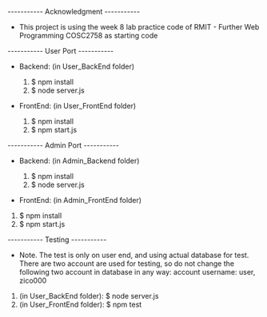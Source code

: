 ----------- Acknowledgment -----------
- This project is using the week 8 lab practice code of RMIT - Further Web Programming COSC2758 as starting code

----------- User Port -----------
- Backend: (in User_BackEnd folder)
    1. $ npm install 
    2. $ node server.js

- FrontEnd: (in User_FrontEnd folder)
    1. $ npm install 
    2. $ npm start.js

----------- Admin Port -----------
- Backend: (in Admin_Backend folder)
    1. $ npm install 
    2. $ node server.js

- FrontEnd: (in Admin_FrontEnd folder)
1. $ npm install 
2. $ npm start.js

----------- Testing  -----------
- Note. The test is only on user end, and using actual database for test. There are two account are used for testing, so do not change the following two account in database in any way:  account username: user, zico000 
1. (in User_BackEnd folder):   $ node server.js
2. (in User_FrontEnd folder):   $ npm test
